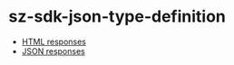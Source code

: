# sz-sdk-json-type-definition

- [HTML responses]
- [JSON responses]

[HTML responses]: responses-html
[JSON responses]: responses-json
